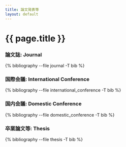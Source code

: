 ```yaml
---
title: 論文発表等
layout: default
---
```


{{ page.title }}
================
### 論文誌: Journal

{% bibliography --file journal -T bib %}

### 国際会議: International Conference

{% bibliography --file international_conference -T bib %}

### 国内会議: Domestic Conference

{% bibliography --file domestic_conference -T bib %}

### 卒業論文等: Thesis
{% bibliography --file thesis -T bib %}
